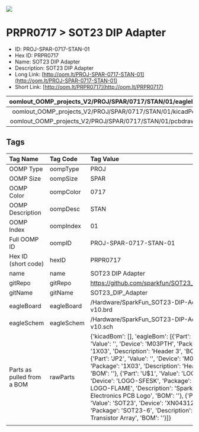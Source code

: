 


  
![][im]
# PRPR0717 > SOT23 DIP Adapter

- ID: PROJ-SPAR-0717-STAN-01
- Hex ID: PRPR0717
- Name: SOT23 DIP Adapter
- Description: SOT23 DIP Adapter
- Long Link: [http://oom.lt/PROJ-SPAR-0717-STAN-01](http://oom.lt/PROJ-SPAR-0717-STAN-01)
- Short Link: [http://oom.lt/PRPR0717](http://oom.lt/PRPR0717)
  

|oomlout_OOMP_projects_V2/PROJ/SPAR/0717/STAN/01/eagleImage.png|oomlout_OOMP_projects_V2/PROJ/SPAR/0717/STAN/01/eagleSchemImage.png|oomlout_OOMP_projects_V2/PROJ/SPAR/0717/STAN/01/kicadPcb3dFront.png|oomlout_OOMP_projects_V2/PROJ/SPAR/0717/STAN/01/kicadPcb3dBack.png|
| :---: | :---: | :---: | :---: |
|oomlout_OOMP_projects_V2/PROJ/SPAR/0717/STAN/01/kicadPcb3d.png|oomlout_OOMP_projects_V2/PROJ/SPAR/0717/STAN/01/bomBack.png|oomlout_OOMP_projects_V2/PROJ/SPAR/0717/STAN/01/bomFront.png|oomlout_OOMP_projects_V2/PROJ/SPAR/0717/STAN/01/pcbdraw.svg|
|oomlout_OOMP_projects_V2/PROJ/SPAR/0717/STAN/01/pcbdrawBack.svg||||

## Tags
  

|Tag Name|Tag Code|Tag Value|
| :--- | :--- | :--- |
|OOMP Type|oompType|PROJ|
|OOMP Size|oompSize|SPAR|
|OOMP Color|oompColor|0717|
|OOMP Description|oompDesc|STAN|
|OOMP Index|oompIndex|01|
|Full OOMP ID|oompID|PROJ-SPAR-0717-STAN-01|
|Hex ID (short code)|hexID|PRPR0717|
|name|name|SOT23 DIP Adapter|
|gitRepo|gitRepo|https://github.com/sparkfun/SOT23_DIP_Adapter|
|gitName|gitName|SOT23_DIP_Adapter|
|eagleBoard|eagleBoard|/Hardware/SparkFun_SOT23-DIP-Adapter-v10.brd|
|eagleSchem|eagleSchem|/Hardware/SparkFun_SOT23-DIP-Adapter-v10.sch|
|Parts as pulled from a BOM|rawParts|{'kicadBom': [], 'eagleBom': [{'Part': 'JP1', 'Value': '', 'Device': 'M03PTH', 'Package': '1X03', 'Description': 'Header 3', 'BOM': ''}, {'Part': 'JP2', 'Value': '', 'Device': 'M03PTH', 'Package': '1X03', 'Description': 'Header 3', 'BOM': ''}, {'Part': 'U$1', 'Value': 'LOGO-SFESK', 'Device': 'LOGO-SFESK', 'Package': 'SFE-LOGO-FLAME', 'Description': 'Spark Fun Electronics PCB Logo', 'BOM': ''}, {'Part': 'U1', 'Value': 'SOT23', 'Device': 'XN04312SOT', 'Package': 'SOT23-6', 'Description': 'NPN/PNP Transistor Array', 'BOM': ''}]}|
||||



[im]: PROJ/SPAR/0717/STAN/01/kicadPcb3d_450.png
